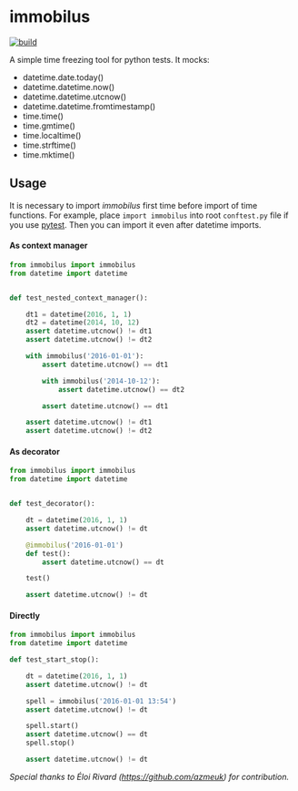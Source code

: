 # immobilus

[![build](https://secure.travis-ci.org/pokidovea/immobilus.svg?branch=master)](https://travis-ci.org/pokidovea/immobilus)

A simple time freezing tool for python tests. It mocks:
* datetime.date.today()
* datetime.datetime.now()
* datetime.datetime.utcnow()
* datetime.datetime.fromtimestamp()
* time.time()
* time.gmtime()
* time.localtime()
* time.strftime()
* time.mktime()

## Usage
It is necessary to import *immobilus* first time before import of time functions. For example, place `import immobilus` into root `conftest.py` file if you use [pytest](https://pypi.python.org/pypi/pytest). Then you can import it even after datetime imports.

#### As context manager
```python
from immobilus import immobilus
from datetime import datetime


def test_nested_context_manager():

    dt1 = datetime(2016, 1, 1)
    dt2 = datetime(2014, 10, 12)
    assert datetime.utcnow() != dt1
    assert datetime.utcnow() != dt2

    with immobilus('2016-01-01'):
        assert datetime.utcnow() == dt1

        with immobilus('2014-10-12'):
            assert datetime.utcnow() == dt2

        assert datetime.utcnow() == dt1

    assert datetime.utcnow() != dt1
    assert datetime.utcnow() != dt2
```


#### As decorator
```python
from immobilus import immobilus
from datetime import datetime


def test_decorator():

    dt = datetime(2016, 1, 1)
    assert datetime.utcnow() != dt

    @immobilus('2016-01-01')
    def test():
        assert datetime.utcnow() == dt

    test()

    assert datetime.utcnow() != dt
```

#### Directly
```python
from immobilus import immobilus
from datetime import datetime

def test_start_stop():

    dt = datetime(2016, 1, 1)
    assert datetime.utcnow() != dt

    spell = immobilus('2016-01-01 13:54')
    assert datetime.utcnow() != dt

    spell.start()
    assert datetime.utcnow() == dt
    spell.stop()

    assert datetime.utcnow() != dt
```

_Special thanks to Éloi Rivard (https://github.com/azmeuk) for contribution._
